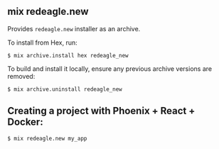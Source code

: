 ## mix redeagle.new

Provides `redeagle.new` installer as an archive.

To install from Hex, run:

    $ mix archive.install hex redeagle_new

To build and install it locally,
ensure any previous archive versions are removed:

    $ mix archive.uninstall redeagle_new


## Creating a project with Phoenix + React + Docker:

    $ mix redeagle.new my_app
